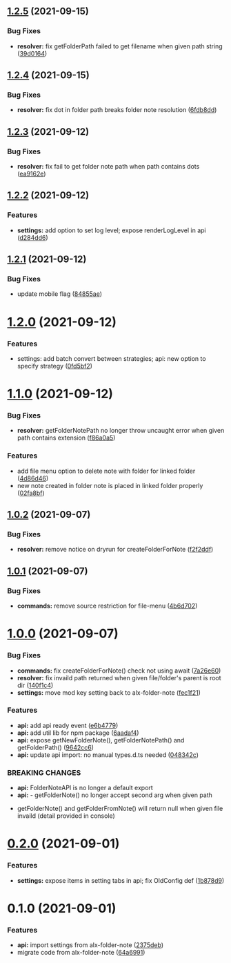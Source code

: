 ## [1.2.5](https://github.com/aidenlx/folder-note-core/compare/1.2.4...1.2.5) (2021-09-15)


### Bug Fixes

* **resolver:** fix getFolderPath failed to get filename when given path string ([39d0164](https://github.com/aidenlx/folder-note-core/commit/39d016474b7b741737070f6477fbfa8565130987))

## [1.2.4](https://github.com/aidenlx/folder-note-core/compare/1.2.3...1.2.4) (2021-09-15)


### Bug Fixes

* **resolver:** fix dot in folder path breaks folder note resolution ([6fdb8dd](https://github.com/aidenlx/folder-note-core/commit/6fdb8dd17054bb8ba119f44d4e74a8a9ebdfb5e0))

## [1.2.3](https://github.com/aidenlx/folder-note-core/compare/1.2.2...1.2.3) (2021-09-12)


### Bug Fixes

* **resolver:** fix fail to get folder note path when path contains dots ([ea9162e](https://github.com/aidenlx/folder-note-core/commit/ea9162e264a5e1ba5d49fb23c187bfc7bd6520c8))

## [1.2.2](https://github.com/aidenlx/folder-note-core/compare/1.2.1...1.2.2) (2021-09-12)


### Features

* **settings:** add option to set log level; expose renderLogLevel in api ([d284dd6](https://github.com/aidenlx/folder-note-core/commit/d284dd6cb8aa6536fa18748a2793c8783c27a8f5))

## [1.2.1](https://github.com/aidenlx/folder-note-core/compare/1.2.0...1.2.1) (2021-09-12)


### Bug Fixes

* update mobile flag ([84855ae](https://github.com/aidenlx/folder-note-core/commit/84855aed8e698b126c33d65e3ba48010d3e53839))

# [1.2.0](https://github.com/aidenlx/folder-note-core/compare/1.1.0...1.2.0) (2021-09-12)


### Features

* settings: add batch convert between strategies; api: new option to specify strategy ([0fd5bf2](https://github.com/aidenlx/folder-note-core/commit/0fd5bf2408dade7bed194727d1ad4cd4c8ea984e))

# [1.1.0](https://github.com/aidenlx/folder-note-core/compare/1.0.2...1.1.0) (2021-09-12)


### Bug Fixes

* **resolver:** getFolderNotePath no longer throw uncaught error when given path contains extension ([f86a0a5](https://github.com/aidenlx/folder-note-core/commit/f86a0a501cf07b5a5b9b4fa851624127148a7585))


### Features

* add file menu option to delete note with folder for linked folder ([4d86d46](https://github.com/aidenlx/folder-note-core/commit/4d86d467602676044b1895ad13f6ffb3f4620423))
* new note created in folder note is placed in linked folder properly ([02fa8bf](https://github.com/aidenlx/folder-note-core/commit/02fa8bff5eb54e932319d06bfc8db6b89762f0f9))

## [1.0.2](https://github.com/aidenlx/folder-note-core/compare/1.0.1...1.0.2) (2021-09-07)


### Bug Fixes

* **resolver:** remove notice on dryrun for createFolderForNote ([f2f2ddf](https://github.com/aidenlx/folder-note-core/commit/f2f2ddf1941798160a6deec16ffe3ca8cc516d6a))

## [1.0.1](https://github.com/aidenlx/folder-note-core/compare/1.0.0...1.0.1) (2021-09-07)


### Bug Fixes

* **commands:** remove source restriction for file-menu ([4b6d702](https://github.com/aidenlx/folder-note-core/commit/4b6d70241fa6d47715b87fd11d45750b3d7ab13c))

# [1.0.0](https://github.com/aidenlx/folder-note-core/compare/0.2.0...1.0.0) (2021-09-07)


### Bug Fixes

* **commands:** fix createFolderForNote() check not using await ([7a26e60](https://github.com/aidenlx/folder-note-core/commit/7a26e60e2f17a7fb81ca497de24557db4bfcf97e))
* **resolver:** fix invaild path returned when given file/folder's parent is root dir ([140f1c4](https://github.com/aidenlx/folder-note-core/commit/140f1c469007b69a62b6f3301a278994d79803da))
* **settings:** move mod key setting back to alx-folder-note ([fec1f21](https://github.com/aidenlx/folder-note-core/commit/fec1f212f32a50cebbff1541ca69deccfd6797ff))


### Features

* **api:** add api ready event ([e6b4779](https://github.com/aidenlx/folder-note-core/commit/e6b47797ce276ce29e66f19d29ce1e7bcf9f15f7))
* **api:** add util lib for npm package ([6aadaf4](https://github.com/aidenlx/folder-note-core/commit/6aadaf45df0ea603f33b719608d1add5ff066ced))
* **api:** expose getNewFolderNote(), getFolderNotePath() and getFolderPath() ([9642cc6](https://github.com/aidenlx/folder-note-core/commit/9642cc6ff403e73e7aa14204baeff7e550c09858))
* **api:** update api import: no manual types.d.ts needed ([048342c](https://github.com/aidenlx/folder-note-core/commit/048342c0cb7e03d786f6553418f3fb5e5dc202dc))


### BREAKING CHANGES

* **api:** FolderNoteAPI is no longer a default export
* **api:** - getFolderNote() no longer accept second arg when given path
- getFolderNote()
and getFolderFromNote() will return null when given file invaild (detail provided in console)

# [0.2.0](https://github.com/aidenlx/folder-note-core/compare/0.1.0...0.2.0) (2021-09-01)


### Features

* **settings:** expose items in setting tabs in api; fix OldConfig def ([1b878d9](https://github.com/aidenlx/folder-note-core/commit/1b878d9ee8804eed8541fcac8ce59081166b2c39))

# 0.1.0 (2021-09-01)


### Features

* **api:** import settings from alx-folder-note ([2375deb](https://github.com/aidenlx/folder-note-core/commit/2375debed8cb23a9727d76d5a3c34b5ace667101))
* migrate code from alx-folder-note ([64a6991](https://github.com/aidenlx/folder-note-core/commit/64a699159b8a21e94a7f965c4a2fc7f1c5f2af8a))

